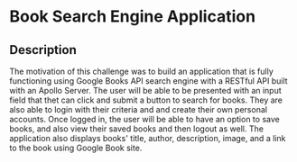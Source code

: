 # Book Search Engine Application 

## Description
The motivation of this challenge was to build an application that is fully functioning using Google Books API search engine with a RESTful API built with an Apollo Server. The user will be able to be presented with an input field that thet can click and submit a button to search for books. They are also able to login with their criteria and and create their own personal accounts. Once logged in, the user will be able to have an option to save books, and also view their saved books and then logout as well. The application also displays books' title, author, description, image, and a link to the book using Google Book site. 

